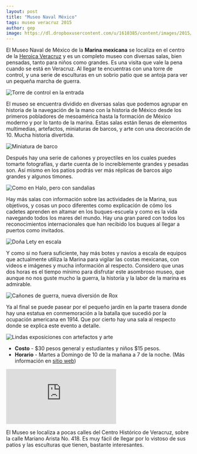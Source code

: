 ```yaml
---
layout: post
title: "Museo Naval México"
tags: museo veracruz 2015
author: gep
image: https://dl.dropboxusercontent.com/u/1610385/content/images/2015/10/2015-03-15%2010.31.21.jpg
---
```


El Museo Naval de México de la **Marina mexicana** se localiza en el centro de la [Heroica Veracruz](/tag/veracruz) y es un completo museo con diversas salas, bien pensadas, tanto para niños como grandes. Es una visita que vale la pena cuando se está en Veracruz. Al llegar te encuentras con una torre de control, y una serie de esculturas en un sobrio patio que se antoja para ver un pequeña marcha de guerra.

![Torre de control en la entrada](https://dl.dropboxusercontent.com/u/1610385/content/images/2015/10/2015-03-15%2010.30.50.jpg)

El museo se encuentra dividido en diversas salas que podemos agrupar en historia de la navegación de la mano con la historia de México desde los primeros pobladores de mesoamérica hasta la formación de México moderno y por lo tanto de la marina. Estas salas están llenas de elementos multimedias, artefactos, miniaturas de barcos, y arte con una decoración de 10. Mucha historia divertida.

![Miniatura de barco](https://dl.dropboxusercontent.com/u/1610385/content/images/2015/10/2015-03-15%2010.52.50.jpg)

Después hay una serie de cañones y proyectiles en los cuales puedes tomarte fotografías,  y darte cuenta de lo increíblemente grandes y pesadas son. Así mismo en los patíos podrás ver más réplicas de barcos algo grandes y algunos timones. 

![Como en Halo, pero con sandalias](https://dl.dropboxusercontent.com/u/1610385/content/images/2015/10/2015-03-15%2011.15.24.jpg)

Hay más salas con información sobre las actividades de la Marina, sus objetivos, y cosas un poco diferentes como explicación de cómo los cadetes aprenden en altamar en los buques-escuela y como es la vida navegando todos los mares del mundo. Hay una gran pared con todos los reconocimientos internacionales que han recibido los buques al llegar a puertos como invitados.

![Doña Lety en escala](https://dl.dropboxusercontent.com/u/1610385/content/images/2015/10/2015-03-15%2011.11.59.jpg)

Y como si no fuera suficiente, hay más botes y navíos a escala de equipos que actualmente utiliza la Marina para vigilar las costas mexicanas, con videos e imágenes y mucha información al respecto. Considero que unas dos horas es el tiempo mínimo para disfrutar este asombroso museo, que aunque no nos guste mucho la guerra, la historia y la labor de la marina es admirable.

![Cañones de guerra, nueva diversión de Rox](https://dl.dropboxusercontent.com/u/1610385/content/images/2015/10/2015-03-15%2011.16.22.jpg)

Ya al final se puede pasear por el pequeño jardín en la parte trasera donde hay una estatua en conmemoración a la batalla que sucedió por la ocupación americana en 1914. Que por cierto hay una sala al respecto donde se explica este evento a detalle.

![Lindas exposiciones con artefactos y arte](https://dl.dropboxusercontent.com/u/1610385/content/images/2015/10/2015-03-15%2011.55.01.jpg)

* **Costo** - $30 pesos general y estudiantes y niños $15 pesos.
* **Horario** - Martes a Domingo de 10 de la mañana a 7 de la noche. (Más información en [sitio web](http://semar.gob.mx/s/armada-mexico/museos-navales.html))

<div class="embed-responsive embed-responsive-16by9">
<iframe src="https://www.google.com/maps/embed?pb=!1m18!1m12!1m3!1d3767.9092134306134!2d-96.13720398557356!3d19.199167253079644!2m3!1f0!2f0!3f0!3m2!1i1024!2i768!4f13.1!3m3!1m2!1s0x85c346bec76672b9%3A0x9df0190bc5ada5a3!2sMuseo+Naval+M%C3%A9xico!5e0!3m2!1sen!2smx!4v1445002166819" class="embed-responsive-item" frameborder="0" style="border:0" allowfullscreen></iframe>
</div>

El Museo se localiza a pocas calles del Centro Histórico de Veracruz, sobre la calle Mariano Arista No. 418. Es muy fácil de llegar por lo vistoso de sus patios y las esculturas que tienen, bastante interesantes.

